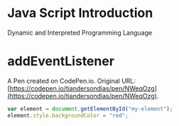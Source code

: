 # Java Script Introduction

Dynamic and Interpreted Programming Language

# addEventListener

A Pen created on CodePen.io. Original URL: [https://codepen.io/tiandersondias/pen/NWeqOzg](https://codepen.io/tiandersondias/pen/NWeqOzg).

```js
var element = document.getElementById("my-element");
element.style.backgroundColor = "red";
```

